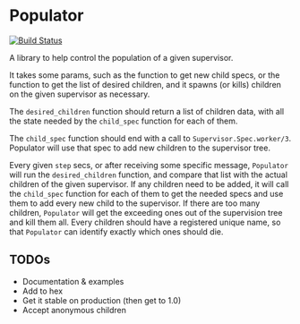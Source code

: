 # Populator

[![Build Status](https://travis-ci.org/rubencaro/populator.svg?branch=master)](https://travis-ci.org/rubencaro/populator)

A library to help control the population of a given supervisor.

It takes some params, such as the function to get new child specs, or the function to get the list of desired children, and it spawns (or kills) children on the given supervisor as necessary.

The `desired_children` function should return a list of children data, with all the state needed by the `child_spec` function for each of them.

The `child_spec` function should end with a call to `Supervisor.Spec.worker/3`. Populator will use that spec to add new children to the supervisor tree.

Every given `step` secs, or after receiving some specific message, `Populator` will run the `desired_children` function, and compare that list with the actual children of the given supervisor. If any children need to be added, it will call the `child_spec` function for each of them to get the needed specs and use them to add every new child to the supervisor. If there are too many children, `Populator` will get the exceeding ones out of the supervision tree and kill them all. Every children should have a registered unique name, so that `Populator` can identify exactly which ones should die.

## TODOs

* Documentation & examples
* Add to hex
* Get it stable on production (then get to 1.0)
* Accept anonymous children
